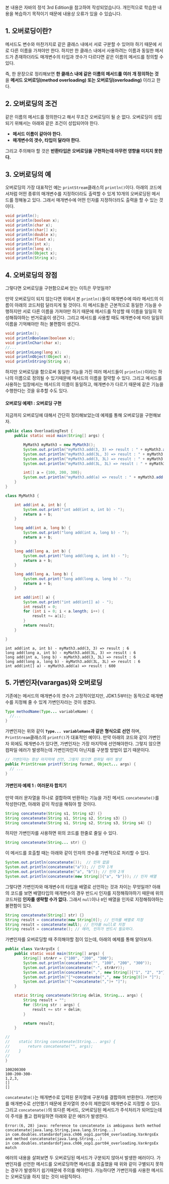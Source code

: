 본 내용은 자바의 정석 3rd Edition을 참고하여 작성되었습니다. 개인적으로 학습한 내용을 복습하기 목적이기 때문에 내용상 오류가 있을 수 있습니다.

## 1. 오버로딩이란?

메서드도 변수와 마찬가지로 같은 클래스 내에서 서로 구분할 수 있어야 하기 때문에 서로 다른 이름을 가져야만 한다. 하지만 한 클래스 내에서 사용하려는 이름과 동일한 메서드가 존재하더라도 매개변수의 타입과 갯수가 다르다면 같은 이름의 메서드를 정의할 수 있다.

즉, 한 문장으로 정리해보면 **한 클래스 내에 같은 이름의 메서드를 여러 개 정의하는 것** 을 **메서드 오버로딩(method overloading) 또는 오버로딩(overloading)** 이라고 한다.

## 2. 오버로딩의 조건

같은 이름의 메서드를 정의한다고 해서 무조건 오버로딩이 될 순 없다. 오버로딩이 성립되기 위해서는 아래와 같은 조건이 성립되어야 한다.

- **메서드 이름이 같아야 한다.**
- **매개변수의 갯수, 타입이 달라야 한다.**

그리고 주의해야 할 것은 **반환타입은 오버로딩을 구현하는데 아무런 영향을 미치지 못한다.**

## 3. 오버로딩의 예

오버로딩의 가장 대표적인 예는 `printStream`클래스의 `println()`이다. 아래의 코드에서처럼 어떤 종류의 매개변수를 지정하더라도 출력할 수 있게 10개의 오버로딩된 메서드를 정해놓고 있다. 그래서 매개변수에 어떤 인자를 지정하더라도 출력을 할 수 있는 것이다.

```java
void println();
void println(boolean x);
void println(char x);
void println(char[] x);
void println(double x);
void println(float x);
void println(int x);
void println(long x);
void println(Object x);
void println(String x);
```

## 4. 오버로딩의 장점

그렇다면 오버로딩을 구현함으로써 얻는 이득은 무엇일까?

만약 오버로딩이 되지 않는다면 위에서 본 `println()`들이 매개변수에 따라 메서드의 이름이 아래의 코드처럼 달라지게 될 것이다. 이 메서드들은 근본적으로 동일한 기능을 수행하지만 서로 다른 이름을 가져야만 하기 때문에 메서드를 작성할 때 이름을 일일히 작성해줘야하는 번거로움이 생긴다. 그리고 메서드를 사용할 때도 매개변수에 따라 일일히 이름을 기억해야만 하는 불편함이 생긴다.

```java
void println();
void printlnBoolean(boolean x);
void printlnChar(char x);
//...
void printlnLong(long x);
void printlnObject(Object x);
void printlnString(String x);
```

하지만 오버로딩을 함으로써 동일한 기능을 가진 여러 메서드들이 `println()`이라는 하나의 이름으로 정의될 수 있기때문에 메서드의 이름을 절약할 수 있다. 그리고 메서드를 사용하는 입장에서는 메서드의 이름이 동일하고, 매개변수가 다르기 때문에 같은 기능을 수행한다는 것을 유추할 수도 있다.



#### 오버로딩 예제1 : 오버로딩 구현
지금까지 오버로딩에 대해서 간단히 정리해보았는데 예제를 통해 오버로딩을 구현해보자.

```java
public class OverloadingTest {
    public static void main(String[] args) {

        MyMath3 myMath3 = new MyMath3();
        System.out.println("myMath3.add(3, 3) => result : " + myMath3.add(3, 3));
        System.out.println("myMath3.add(3L, 3) => result : " + myMath3.add(3L, 3));
        System.out.println("myMath3.add(3, 3L) => result : " + myMath3.add(3, 3L));
        System.out.println("myMath3.add(3L, 3L) => result : " + myMath3.add(3L, 3L));

        int[] a = {100, 200, 300};
        System.out.println("myMath3.add(a) => result : " + myMath3.add(a));
    }
}

class MyMath3 {

    int add(int a, int b) {
        System.out.print("int add(int a, int b) - ");
        return a + b;
    }

    long add(int a, long b) {
        System.out.print("long add(int a, long b) - ");
        return a + b;
    }

    long add(long a, int b) {
        System.out.print("long add(long a, int b) - ");
        return a + b;
    }

    long add(long a, long b) {
        System.out.print("long add(long a, long b) - ");
        return a + b;
    }

    int add(int[] a) {
        System.out.print("int add(int[] a) - ");
        int result = 0;
        for (int i = 0; i < a.length; i++) {
            result += a[i];
        }
        return result;
    }

}
```
```
int add(int a, int b) - myMath3.add(3, 3) => result : 6
long add(long a, int b) - myMath3.add(3L, 3) => result : 6
long add(int a, long b) - myMath3.add(3, 3L) => result : 6
long add(long a, long b) - myMath3.add(3L, 3L) => result : 6
int add(int[] a) - myMath3.add(a) => result : 600
```

## 5. 가변인자(varargas)와 오버로딩

기존에는 메서드의 매개변수의 갯수가 고정적이었지만, JDK1.5부터는 동적으로 매개변수를 지정해 줄 수 있게 가변인자라는 것이 생겼다.

```java
Type methodName(Type... variableName) {
  //...
}
```

가변인자는 위와 같이 **`Type... variableName`과 같은 형식으로 선언** 하며, `PrintStream`클래스의 `printf()`가 대표적인 예이다. 만약 아래의 코드와 같이 가변인자 외에도 매개변수가 있다면, 가변인자는 가장 마지막에 선언해야한다. 그렇지 않으면 컴파일 에러가 발생하는데 가변인자인지 아닌지를 구분할 방법이 없기 때문이다.

```java
// 가변인자는 항상 마지막에 선언, 그렇지 않으면 컴파일 에러 발생
public PrintStream printf(String format, Object... args) {
  // ...
}
```

#### 가변인자 예제 1 : 여러문자 합치기

만약 여러 문자열을 하나로 결합하여 반환하는 기능을 가진 메서드 `concatenate()`를 작성한다면, 아래와 같이 작성을 해줘야 할 것이다.

```java
String concatenate(String s1, String s2) {}
String concatenate(String s1, String s2, String s3) {}
String concatenate(String s1, String s2, String s3, String s4) {}
```

하지만 가변인자를 사용하면 위의 코드를 한줄로 줄일 수 있다.

```java
String concatenate(String... str) {}
```

이 메서드를 호출할 때는 아래와 같이 인자의 갯수를 가변적으로 처리할 수 있다.

```java
System.out.println(concatenate());  // 인자 없음
System.out.println(concatenate("a")); // 인자 1개
System.out.println(concatenate("a", "b")); // 인자 2개
System.out.println(concatenate(new String[]{"a", "b"})); // 인자 배열
```

그렇다면 가변인자와 매개변수의 타입을 배열로 선언하는 것과 차이는 무엇일까? 아래의 코드를 보면 배열타입의 매개변수의 경우 반드시 인자를 지정해줘야하기 때문에 위의 코드처럼 **인자를 생략할 수가 없다.** 그래서 `null`이나 `0`인 배열을 인자로 지정해줘야하는 불편함이 있다.

```java
String concatenate(String[] str) {}
String result = concatenate(new String[0]); // 인자를 배열로 지정
String result = concatenate(null); // 인자를 null로 지정
String result = concatenate(); // 에러, 인자가 반드시 필요하다.
```

가변인자를 오버로딩할 때 주의해야할 점이 있는데, 아래의 예제를 통해 알아보자.
```java
public class VarArgsEx {
    public static void main(String[] args) {
        String[] strArr = {"100", "200", "300"};
        System.out.println(concatenate("", "100", "200", "300"));
        System.out.println(concatenate("-", strArr));
        System.out.println(concatenate(",", new String[]{"1", "2", "3"}));
        System.out.println("["+concatenate(",", new String[0])+ "]");
        System.out.println("["+concatenate(",")+ "]");
    }

    static String concatenate(String delim, String... args) {
        String result = "";
        for (String str : args) {
            result += str + delim;
        }

        return result;
    }

//
//    static String concatenate(String... args) {
//        return concatenate("", args);
//    }
//
}
```
```
100200300
100-200-300-
1,2,3,
[]
[]
```

`concatenate()`는 매개변수로 입력된 문자열에 구분자를 결합하여 반환한다. 가변인자를 매개변수로 선언했기 때문에 문자열의 갯수의 제한없이 매개변수로 지정할 수 있다. 그리고 `concatenate()`의 또다른 메서드, 오버로딩된 메서드가 주석처리가 되어있는데 이 주석을 풀고 컴파일하면 아래와 같은 에러가 발생한다.

```
Error:(6, 28) java: reference to concatenate is ambiguous both method concatenate(java.lang.String,java.lang.String...)
in com.doubles.standardofjava.ch06_oop1.part04_overloading.VarArgsEx and method concatenate(java.lang.String...)
in com.doubles.standardofjava.ch06_oop1.part04_overloading.VarArgsEx match
```

에러의 내용을 살펴보면 두 오버로딩된 메서드가 구분되지 않아서 발생한 에러이다. 가변인자를 선언한 메서드를 오버로딩하면 메서드를 호출했을 때 위와 같이 구별되지 못하는 경우가 발생하기 쉽기때문에 주의를 해야한다. 가능하다면 가변인자를 사용한 메서드는 오버로딩을 하지 않는 것이 바람직하다.
